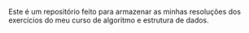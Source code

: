 Este é um repositório feito para armazenar as minhas resoluções dos exercícios do meu curso de algoritmo e estrutura de dados.
